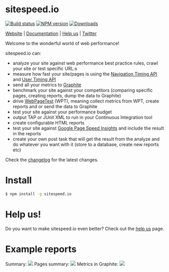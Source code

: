 # sitespeed.io

[![Build status][travis-image]][travis-url]
[![NPM version][npm-image]][npm-url]
[![Downloads][downloads-image]][downloads-url]

[Website](http://www.sitespeed.io) | [Documentation](http://www.sitespeed.io/documentation/) | [Help us](https://github.com/sitespeedio/sitespeed.io/blob/master/HELP.md) | [Twitter](https://twitter.com/SiteSpeedio)

Welcome to the wonderful world of web performance!

sitespeed.io can:
* analyze your site against web performance best practice rules, crawl your site or test specific URL:s
* measure how fast your site/pages is using the [Navigation Timing API](http://www.w3.org/TR/navigation-timing/) and [User Timing API](http://www.w3.org/TR/user-timing/)
* send all your metrics to [Graphite](graphite.wikidot.com)
* benchmark your site against your competitors (comparing specific pages, creating reports, dump the data to Graphite)
* drive [WebPageTest](www.webpagetest.org) (WPT), meaning collect metrics from WPT, create reports and or
send the data to Graphite
* test your site against your performance budget
* output TAP or JUnit XML to run in your Continuous Integration tool
* create configurable HTML reports
* test your site against [Google Page Speed Insights](https://developers.google.com/speed/pagespeed/insights/) and include the result in the reports
* create your own post task that will get the result from the analyze and do whatever you want with it (store to a database, create new reports etc)

Check the [changelog](CHANGELOG.md) for the latest changes.

Install
=============
```bash
$ npm install -g sitespeed.io
```

Help us!
=============
Do you want to make sitespeed.io even better? Check out the [help us](HELP.md) page.

Example reports
=============
Summary:
<img src="https://raw.githubusercontent.com/sitespeedio/sitespeed.io/master/doc/3.0-summary2.png">
Pages summary:
<img src="https://raw.githubusercontent.com/sitespeedio/sitespeed.io/master/doc/3.0-pages.png">
Metrics in Graphite:
<img src="https://raw.githubusercontent.com/sitespeedio/sitespeed.io/master/doc/3.0-grafana-timing-metrics.png">

[npm-image]: https://img.shields.io/npm/v/sitespeed.io.svg?style=flat-square
[npm-url]: https://npmjs.org/package/sitespeed.io
[travis-image]: https://img.shields.io/travis/sitespeedio/sitespeed.io.svg?style=flat-square
[travis-url]: https://travis-ci.org/sitespeedio/sitespeed.io
[downloads-image]: http://img.shields.io/npm/dm/sitespeed.io.svg?style=flat-square
[downloads-url]: https://npmjs.org/package/sitespeed.io
